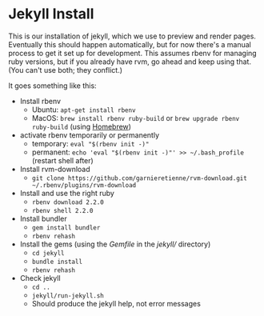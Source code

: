 Jekyll Install
=============

This is our installation of jekyll, which we use to preview and render
pages. Eventually this should happen automatically, but for now there's
a manual process to get it set up for development. This assumes rbenv
for managing ruby versions, but if you already have rvm, go ahead and
keep using that. (You can't use both; they conflict.)

It goes something like this:

* Install rbenv
  + Ubuntu: `apt-get install rbenv`
  + MacOS: `brew install rbenv ruby-build` or `brew upgrade rbenv ruby-build` (using [Homebrew](http://brew.sh/))
* activate rbenv temporarily or permanently
  + temporary: `eval "$(rbenv init -)"`
  + permanent: `echo 'eval "$(rbenv init -)"' >> ~/.bash_profile` (restart shell after)
* Install rvm-download
  + `git clone https://github.com/garnieretienne/rvm-download.git ~/.rbenv/plugins/rvm-download`
* Install and use the right ruby
  + `rbenv download 2.2.0`
  + `rbenv shell 2.2.0`
* Install bundler
  + `gem install bundler`
  + `rbenv rehash`
* Install the gems (using the *Gemfile* in the *jekyll/* directory)
  + `cd jekyll`
  + `bundle install`
  + `rbenv rehash`
* Check jekyll
  + `cd ..`
  + `jekyll/run-jekyll.sh`
  + Should produce the jekyll help, not error messages



